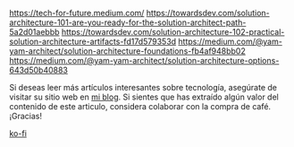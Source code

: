 https://tech-for-future.medium.com/
https://towardsdev.com/solution-architecture-101-are-you-ready-for-the-solution-architect-path-5a2d01aebbb
https://towardsdev.com/solution-architecture-102-practical-solution-architecture-artifacts-fd17d579353d
https://medium.com/@yam-yam-architect/solution-architecture-foundations-fb4af948bb02
https://medium.com/@yam-yam-architect/solution-architecture-options-643d50b40883








Si deseas leer más artículos interesantes sobre tecnología, asegúrate de visitar su sitio web en [mi blog](https://romanohector.vercel.app/).
Si sientes que has extraído algún valor del contenido de este articulo, considera colaborar con la compra de café. ¡Gracias!

[ko-fi](https://ko-fi.com/hectorromano)